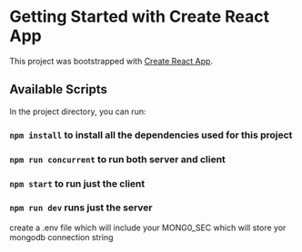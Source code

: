 # Getting Started with Create React App

This project was bootstrapped with [Create React App](https://github.com/facebook/create-react-app).

## Available Scripts

In the project directory, you can run:
### `npm install` to install all the dependencies used for this project
### `npm run concurrent` to run both server and client
### `npm start` to run just the client
### `npm run dev` runs just the server

create a .env file which will include your MONG0_SEC which will store yor mongodb connection string
